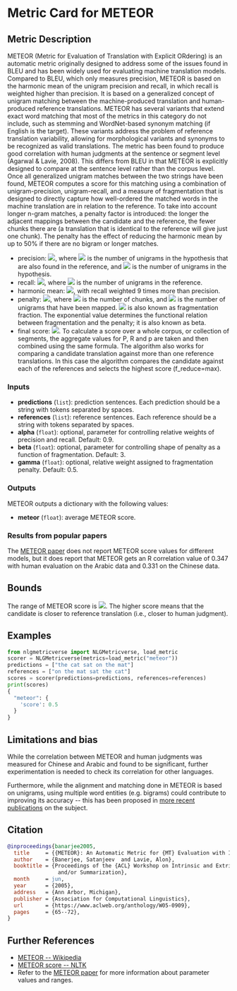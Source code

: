# Metric Card for METEOR

## Metric Description
METEOR (Metric for Evaluation of Translation with Explicit ORdering) is an automatic metric originally designed to address some of the issues found in BLEU and has been widely used for evaluating machine translation models.
Compared to BLEU, which only measures precision, METEOR is based on the harmonic mean of the unigram precision and recall, in which recall is weighted higher than precision.
It is based on a generalized concept of unigram matching between the machine-produced translation and human-produced reference translations.
METEOR has several variants that extend exact word matching that most of the metrics in this category do not include, such as stemming and WordNet-based synonym matching (if English is the target).
These variants address the problem of reference translation variability, allowing for morphological variants and synonyms to be recognized as valid translations.
The metric has been found to produce good correlation with human judgments at the sentence or segment level (Agarwal & Lavie, 2008).
This differs from BLEU in that METEOR is explicitly designed to compare at the sentence level rather than the corpus level.
Once all generalized unigram matches between the two strings have been found, METEOR computes a score for this matching using a combination of unigram-precision, unigram-recall, and a measure of fragmentation that is designed to directly capture how well-ordered the matched words in the machine translation are in relation to the reference.
To take into account longer n-gram matches, a penalty factor is introduced: the longer the adjacent mappings between the candidate and the reference, the fewer chunks there are (a translation that is identical to the reference will give just one chunk).
The penalty has the effect of reducing the harmonic mean by up to 50% if there are no bigram or longer matches.
- precision: <img src="https://render.githubusercontent.com/render/math?math={P=\frac{m}{w_t}}##gh-light-mode-only">, where <img src="https://render.githubusercontent.com/render/math?math={m}##gh-light-mode-only"> is the number of unigrams in the hypothesis that are also found in the reference, and <img src="https://render.githubusercontent.com/render/math?math={w_t}##gh-light-mode-only"> is the number of unigrams in the hypothesis.
- recall: <img src="https://render.githubusercontent.com/render/math?math={R=\frac{m}{w_r}}##gh-light-mode-only">, where <img src="https://render.githubusercontent.com/render/math?math={w_r}##gh-light-mode-only"> is the number of unigrams in the reference.
- harmonic mean: <img src="https://render.githubusercontent.com/render/math?math={F_{mean}=\frac{10PR}{R+9P}}##gh-light-mode-only">, with recall weighted 9 times more than precision.
- penalty: <img src="https://render.githubusercontent.com/render/math?math={p=0.5(\frac{c}{u_m})^3}##gh-light-mode-only">, where <img src="https://render.githubusercontent.com/render/math?math={c}##gh-light-mode-only"> is the number of chunks, and <img src="https://render.githubusercontent.com/render/math?math={u_m}##gh-light-mode-only"> is the number of unigrams that have been mapped. <img src="https://render.githubusercontent.com/render/math?math={\frac{c}{m}}##gh-light-mode-only"> is also known as fragmentation fraction. The exponential value determines the functional relation between fragmentation and the penalty; it is also known as beta.
- final score: <img src="https://render.githubusercontent.com/render/math?math={M=F_{mean}(1-p)}##gh-light-mode-only">.
To calculate a score over a whole corpus, or collection of segments, the aggregate values for P, R and p are taken and then combined using the same formula.
The algorithm also works for comparing a candidate translation against more than one reference translations.
In this case the algorithm compares the candidate against each of the references and selects the highest score (f_reduce=max).

### Inputs
- **predictions** (`list`): prediction sentences. Each prediction should be a string with tokens separated by spaces.
- **references** (`list`): reference sentences. Each reference should be a string with tokens separated by spaces.
- **alpha** (`float`): optional, parameter for controlling relative weights of precision and recall. Default: 0.9.
- **beta** (`float`): optional, parameter for controlling shape of penalty as a function of fragmentation. Default: 3.
- **gamma** (`float`): optional, relative weight assigned to fragmentation penalty. Default: 0.5.

### Outputs
METEOR outputs a dictionary with the following values:
- **meteor** (`float`): average METEOR score.

### Results from popular papers
The [METEOR paper](https://aclanthology.org/W05-0909.pdf) does not report METEOR score values for different models, but it does report that METEOR gets an R correlation value of 0.347 with human evaluation on the Arabic data and 0.331 on the Chinese data. 

## Bounds
The range of METEOR score is  <img src="https://render.githubusercontent.com/render/math?math={[0, 1]}##gh-light-mode-only">.
The higher score means that the candidate is closer to reference translation (i.e., closer to human judgment).

## Examples
```python
from nlgmetricverse import NLGMetricverse, load_metric
scorer = NLGMetricverse(metrics=load_metric("meteor"))
predictions = ["the cat sat on the mat"]
references = ["on the mat sat the cat"]
scores = scorer(predictions=predictions, references=references)
print(scores)
{ 
  "meteor": { 
    'score': 0.5 
  } 
}
```

## Limitations and bias
While the correlation between METEOR and human judgments was measured for Chinese and Arabic and found to be significant, further experimentation is needed to check its correlation for other languages. 

Furthermore, while the alignment and matching done in METEOR is based on unigrams, using multiple word entities (e.g. bigrams) could contribute to improving its accuracy -- this has been proposed in [more recent publications](https://www.cs.cmu.edu/~alavie/METEOR/pdf/meteor-naacl-2010.pdf) on the subject.

## Citation
```bibtex
@inproceedings{banarjee2005,
  title     = {{METEOR}: An Automatic Metric for {MT} Evaluation with Improved Correlation with Human Judgments},
  author    = {Banerjee, Satanjeev  and Lavie, Alon},
  booktitle = {Proceedings of the {ACL} Workshop on Intrinsic and Extrinsic Evaluation Measures for Machine Translation
                and/or Summarization},
  month     = jun,
  year      = {2005},
  address   = {Ann Arbor, Michigan},
  publisher = {Association for Computational Linguistics},
  url       = {https://www.aclweb.org/anthology/W05-0909},
  pages     = {65--72},
}
```

## Further References
- [METEOR -- Wikipedia](https://en.wikipedia.org/wiki/METEOR)
- [METEOR score -- NLTK](https://www.nltk.org/_modules/nltk/translate/meteor_score.html)
- Refer to the [METEOR paper](https://aclanthology.org/W05-0909.pdf) for more information about parameter values and ranges.